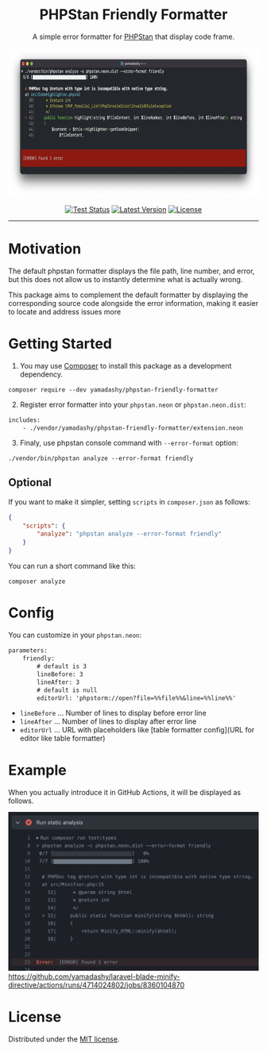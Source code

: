 <div align="center">
  <h1>PHPStan Friendly Formatter</h1>
  A simple error formatter for <a href="https://phpstan.org/">PHPStan</a> that display code frame.
</div>
<p align="center">
    <img src="./docs/example.png" alt="PHPStan Example" height="300">
</p>
<p align="center">
  <a href="https://github.com/yamadashy/phpstan-friendly-formatter/actions"><img src="https://img.shields.io/github/actions/workflow/status/yamadashy/phpstan-friendly-formatter/tests.yml?branch=main&label=tests&logo=github" alt="Test Status"></a>
  <a href="https://packagist.org/packages/yamadashy/phpstan-friendly-formatter"><img src="https://poser.pugx.org/yamadashy/phpstan-friendly-formatter/v/stable.svg" alt="Latest Version"></a>
  <a href="https://github.com/yamadashy/phpstan-friendly-formatter/blob/master/LICENSE.md"><img src="https://poser.pugx.org/yamadashy/phpstan-friendly-formatter/license.svg" alt="License"></a>
</p>

---

# Motivation
The default phpstan formatter displays the file path, line number, and error, but this does not allow us to instantly determine what is actually wrong.

This package aims to complement the default formatter by displaying the corresponding source code alongside the error information, making it easier to locate and address issues more 

# Getting Started

1. You may use [Composer](https://getcomposer.org/) to install this package as a development dependency.
```shell
composer require --dev yamadashy/phpstan-friendly-formatter
```

2. Register error formatter into your `phpstan.neon` or `phpstan.neon.dist`:
```neon
includes:
    - ./vendor/yamadashy/phpstan-friendly-formatter/extension.neon
```

3. Finaly, use phpstan console command with `--error-format` option:
```shell
./vendor/bin/phpstan analyze --error-format friendly
```

## Optional
If you want to make it simpler, setting `scripts` in `composer.json` as follows:

```json
{
    "scripts": {
        "analyze": "phpstan analyze --error-format friendly"
    }
}
```

You can run a short command like this:
```shell
composer analyze
```


# Config
You can customize in your `phpstan.neon`:
```neon
parameters:
    friendly:
        # default is 3
        lineBefore: 3
        lineAfter: 3
        # default is null
        editorUrl: 'phpstorm://open?file=%%file%%&line=%%line%%'
```

- `lineBefore` ... Number of lines to display before error line
- `lineAfter` ... Number of lines to display after error line
- `editorUrl` ... URL with placeholders like [table formatter config](URL for editor like table formatter)


# Example
When you actually introduce it in GitHub Actions, it will be displayed as follows.

![](./docs/github-actions.png)
https://github.com/yamadashy/laravel-blade-minify-directive/actions/runs/4714024802/jobs/8360104870

# License
Distributed under the [MIT license](LICENSE.md).
